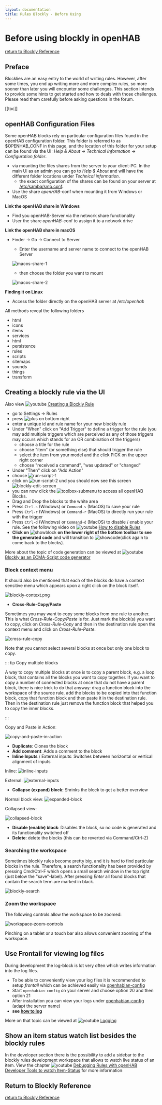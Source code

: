 ```yaml
---
layout: documentation
title: Rules Blockly - Before Using
---
```

<!-- markdownlint-disable MD036 -->

# Before using blockly in openHAB

[return to Blockly Reference](index.html#before-using-blockly)

## Preface

Blocklies are an easy entry to the world of writing rules.
However, after some times, you end up writing more and more complex rules, so more sooner than later you will encounter some challenges.
This section intends to provide some hints to get started and how to deals with those challenges.
Please read them carefully before asking questions in the forum.

[[toc]]

## **openHAB Configuration Files**

Some openHAB blocks rely on particular configuration files found in the openHAB configuration folder.
This folder is referred to as $OPENHAB\_CONF in this page, and the location of this folder for your setup can be found via the UI: _Help & About_ -> _Technical Information_ -> _Configuration folder_.

- via mounting the files shares from the server to your client-PC.
In the main UI as an admin you can go to _Help & About_ and will have the different folder locations under _Technical information_.
  - the exact configuration of the shares can be found on your server at [/etc/samba/smb.conf](https://github.com/openhab/openhabian/blob/main/includes/smb.conf).
- Use the share _openHAB_-conf when mounting it from Windows or MacOS

**Link the openHAB share in Windows**

- Find you openHAB-Server via the network share functionality
- User the share _openHAB_-conf to assign it to a network drive

**Link the openHAB share in macOS**

- Finder -> Go -> Connect to Server
  - Enter the username and server name to connect to the openHAB Server

  ![macos-share-1](../images/blockly/blockly-openhab-macos-share-1.png)
  - then choose the folder you want to mount

  ![macos-share-2](../images/blockly/blockly-openhab-macos-share-2.png)

**Finding it on Linux**

- Access the folder directly on the openHAB server at _/etc/openhab_

All methods reveal the following folders

- html
- icons
- items
- services
- html
- persistence
- rules
- scripts
- sitemaps
- sounds
- things
- transform

## Creating a blockly rule via the UI

Also view ![youtube](../images/blockly/youtube-logo-small.png) [Creating a Blockly Rule](https://youtu.be/EdllUlJ7p6k?t=429)

- go to Settings -> Rules
- press ![plus](../images/blockly/blockly-plus-small.png) on bottom right
- enter a unique id and rule name for your new blockly rule
- Under "When" click on "Add Trigger" to define a trigger for the rule (you may add multiple triggers which are perceived as any of those triggers may occurs which stands for an OR combination of the triggers)
  - choose a title for the rule
  - choose "item" (or something else) that should trigger the rule
  - select the item from your model and the click PICK on the upper right corner
  - choose "received a command", "was updated" or "changed"
- Under "Then" click on "Add Action"
- choose ![run-script-1](../images/blockly/blockly-run-script.png)
- click on ![run-script-2](../images/blockly/blockly-run-script-2.png) und you should now see this screen
  ![blockly-edit-screen](../images/blockly/blockly-edit-screen.png)
- you can now click the ![toolbox-submenu](../images/blockly/blockly-arrow.png) to access all openHAB Blocks.
- Drag and Drop the blocks to the white area
- Press `Ctrl-s` (Windows) or `Command-s` (MacOS) to save your rule
- Press `Ctrl-r` (Windows) or `Command-r` (MacOS) to directly run your rule with the trigger
- Press `Ctrl-d` (Windows) or `Command-d` (MacOS) to disable / enable your rule.
See the following video on ![youtube](../images/blockly/youtube-logo-small.png) [How to disable Rules](https://youtu.be/hSRfooBKn9A?t=1668)
- **Click on** ![showblock](../images/blockly/blockly-workspace-showblocks.png) **on the lower right of the bottom toolbar to see the generated code** and will transition to ![showcode](../images/blockly/blockly-workspace-showcode.png)(click again to come back to the blocks).

More about the topic of code generation can be viewed at ![youtube](../images/blockly/youtube-logo-small.png) [Blockly as an ECMA-Script code generator](https://youtu.be/EdllUlJ7p6k?t=1739)

### Block context menu

It should also be mentioned that each of the blocks do have a context sensitive menu which appears upon a right click on the block itself.

![blockly-context.png](../images/blockly/blockly-contextmenu.png)

- **Cross-Rule-Copy/Paste**

Sometimes you may want to copy some blocks from one rule to another.
This is what _Cross-Rule-Copy/Paste_ is for.
Just mark the block(s) you want to copy, click on _Cross-Rule-Copy_ and then in the destination rule open the context menu and click on _Cross-Rule-Paste_.

![cross-rule-copy](../images/blockly/blockly-cross-rule-copy.png)

Note that you cannot select several blocks at once but only one block to copy.

::: tip Copy multiple blocks

A way to copy multiple blocks at once is to copy a parent block, e.g. a loop block, that contains all the blocks you want to copy together.
If you want to copy a number of connected blocks at once that do not have a parent block, there is nice trick to do that anyway: drag a function block into the workspace of the source rule, add the blocks to be copied into that function block, copy that function block and then paste it in the destination rule.
Then in the destination rule just remove the function block that helped you to copy the inner blocks.

:::

Copy and Paste in Action:

![copy-and-paste-in-action](../images/blockly/blockly-cross-rule-copy-and-paste.gif)

- **Duplicate**: Clones the block
- **Add comment**: Adds a comment to the block
- **Inline Inputs** / External inputs: Switches between horizontal or vertical alignment of inputs

Inline:
![inline-inputs](../images/blockly/blockly-inputs-inline.png)

External:
![external-inputs](../images/blockly/blockly-inputs-external.png)

- **Collapse (expand) block**: Shrinks the block to get a better overview

Normal block view:
![expanded-block](../images/blockly/blockly-expanded.png)

Collapsed view:

![collapsed-block](../images/blockly/blockly-collapsed.png)

- **Disable (enable) block**: Disables the block, so no code is generated and its functionality switched off
- **Delete**: delete the blocks (this can be reverted via Command/Ctrl-Z)

### Searching the workspace

Sometimes blockly rules become pretty big, and it is hard to find particular blocks in the rule.
Therefore, a search functionality has been provided by pressing Cmd/Ctrl-F which opens a small search window in the top right (just below the "save"-label).
After pressing _Enter_ all found blocks that contain the search term are marked in black.

![blockly-search](../images/blockly/blockly-search.png)

### Zoom the workspace

The following controls allow the workspace to be zoomed:

![workspace-zoom-controls](../images/blockly/blockly-zoom.png)

Pinching on a tablet or a touch bar also allows convenient zooming of the workspace.

## Use Frontail for viewing log files

During development the log-block is lot very often which writes information into the log files.

- To be able to conveniently view your log files it is recommended to setup _frontail_ which can be achieved easily via [openhabian-config](https://www.openhab.org/docs/installation/openhabian.html#optional-components)
- Start `openhabian-config` on your server and choose option 20 and then option 21
- After installation you can view your logs under [openhabian-config](http://myopenhab-server:9001) (adapt the server name)
- **see [how to log](https://www.openhab.org/docs/administration/logging.html)**

More on that topic can be viewed at ![youtube](../images/blockly/youtube-logo-small.png) [Logging](https://youtu.be/EdllUlJ7p6k?t=670)

## Show an item status watch list besides the blockly rules

In the developer section there is the possibility to add a sidebar to the blockly rules development workspace that allows to watch live status of an item.
View the chapter ![youtube](../images/blockly/youtube-logo-small.png) [Debugging Rules with openHAB Developer Tools to watch Item-Status](https://youtu.be/EdllUlJ7p6k?t=325) for more information

## Return to Blockly Reference

[return to Blockly Reference](index.html#before-using-blockly)
